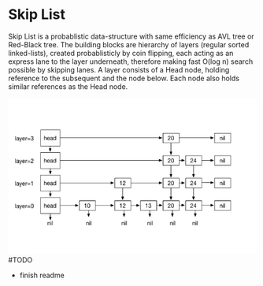 # Skip List

Skip List is a probablistic data-structure with same efficiency as AVL tree or Red-Black tree. The building blocks are hierarchy of layers (regular sorted linked-lists), created probablisticly by coin flipping, each acting as an express lane to the layer underneath, therefore making fast O(log n) search possible by skipping lanes. A layer consists of a Head node, holding reference to the subsequent and the node below. Each node also holds similar references as the Head node.

![Schematic view](Images/Intro.png
)
#TODO
 - finish readme

